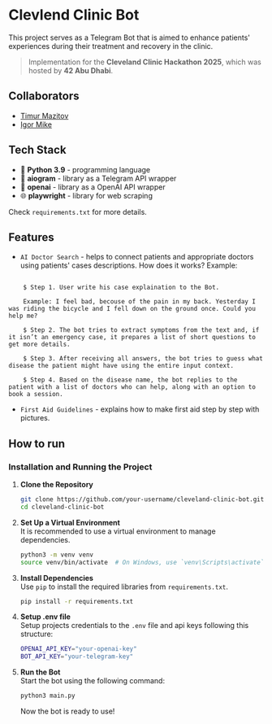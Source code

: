 # Clevlend Clinic Bot

This project serves as a Telegram Bot that is aimed to enhance patients' experiences during their treatment and recovery in the clinic.

> Implementation for the **Cleveland Clinic Hackathon 2025**, which was hosted by **42 Abu Dhabi**.

## Collaborators

* [Timur Mazitov](https://github.com/tmazitov)
* [Igor Mike](https://github.com/IqMent)

## Tech Stack

- 🐍 **Python 3.9** - programming language
- 📱 **aiogram** - library as a Telegram API wrapper
- 🧠 **openai** - library as a OpenAI API wrapper
- 🌐 **playwright** - library for web scraping

Check `requirements.txt` for more details.

## Features

- `AI Doctor Search` - helps to connect patients and appropriate doctors using patients' cases descriptions. How does it works? Example:

```text

    $ Step 1. User write his case explaination to the Bot. 
    
    Example: I feel bad, becouse of the pain in my back. Yesterday I was riding the bicycle and I fell down on the ground once. Could you help me?

    $ Step 2. The bot tries to extract symptoms from the text and, if it isn’t an emergency case, it prepares a list of short questions to get more details.

    $ Step 3. After receiving all answers, the bot tries to guess what disease the patient might have using the entire input context.

    $ Step 4. Based on the disease name, the bot replies to the patient with a list of doctors who can help, along with an option to book a session.

```

- `First Aid Guidelines` - explains how to make first aid step by step with pictures. 

## How to run

### Installation and Running the Project

1. **Clone the Repository**  
    ```bash
    git clone https://github.com/your-username/cleveland-clinic-bot.git
    cd cleveland-clinic-bot
    ```

2. **Set Up a Virtual Environment**  
    It is recommended to use a virtual environment to manage dependencies.  
    ```bash
    python3 -m venv venv
    source venv/bin/activate  # On Windows, use `venv\Scripts\activate`
    ```

3. **Install Dependencies**  
    Use `pip` to install the required libraries from `requirements.txt`.  
    ```bash
    pip install -r requirements.txt
    ```
4. **Setup .env file**  
    Setup projects credentials to the `.env` file and api keys following this structure:
    ```bash
    OPENAI_API_KEY="your-openai-key"
    BOT_API_KEY="your-telegram-key"
    ```

5. **Run the Bot**  
    Start the bot using the following command:  
    ```bash
    python3 main.py
    ```

    Now the bot is ready to use!